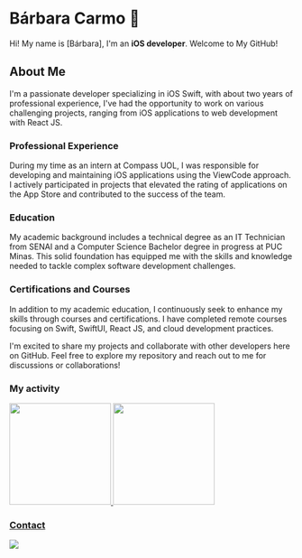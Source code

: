 # Bárbara Carmo  :wave:

Hi! My name is [Bárbara], I'm an **iOS developer**. Welcome to My GitHub!

## About Me

I'm a passionate developer specializing in iOS Swift, with about two years of professional experience, I've had the opportunity to work on various challenging projects, ranging from iOS applications to web development with React JS.

### Professional Experience

During my time as an intern at Compass UOL, I was responsible for developing and maintaining iOS applications using the ViewCode approach. I actively participated in projects that elevated the rating of applications on the App Store and contributed to the success of the team.

### Education

My academic background includes a technical degree as an IT Technician from SENAI and a Computer Science Bachelor degree in progress at PUC Minas. This solid foundation has equipped me with the skills and knowledge needed to tackle complex software development challenges.

### Certifications and Courses

In addition to my academic education, I continuously seek to enhance my skills through courses and certifications. I have completed remote courses focusing on Swift, SwiftUI, React JS, and cloud development practices.

I'm excited to share my projects and collaborate with other developers here on GitHub. Feel free to explore my repository and reach out to me for discussions or collaborations!

### My activity

<div>
<a href="https://github.com/seu-usuário-aqui">
<img height="180em" src="https://github-readme-stats.vercel.app/api/top-langs/?username=BarbaraCarmo&layout=compact&langs_count=7&theme=dracula"/>
<img height="180em" src="https://github-readme-stats.vercel.app/api?username=BarbaraCarmo&show_icons=true&theme=dracula&include_all_commits=true&count_private=true"/>
</div>
  
### Contact

<div>
  <a href="https://www.linkedin.com/in/barbaralfcarmo" target="_blank"><img src="https://img.shields.io/badge/-LinkedIn-%230077B5?style=for-the-badge&logo=linkedin&logoColor=white" target="_blank"></a>   

</div>
